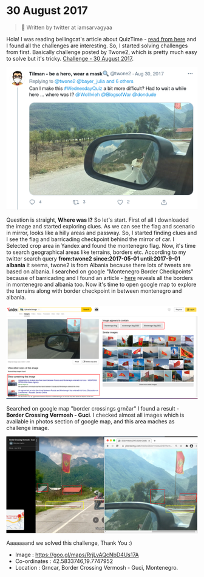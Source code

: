 # 30 August 2017

> :bookmark: Written by twitter at iamsarvagyaa

Hola! I was reading bellingcat's article about QuizTime - [read from here](https://www.bellingcat.com/resources/2017/11/13/daily-verification-quizzes/) and I found all the challenges are interesting. So, I started solving challenges from first. Basically challenge posted by Twone2, which is pretty much easy to solve but it's tricky. [Challenge - 30 August 2017](https://twitter.com/twone2/status/902817481894633472).

![](../static/30aug2017/challenge.png)

Question is straight, **Where was I?** So let's start. First of all I downloaded the image and started exploring clues. As we can see the flag and scenario in mirror, looks like a hilly areas and passway. So, I started finding clues and I see the flag and barricading checkpoint behind the mirror of car. I Selected crop area in Yandex and found the montenegro flag. Now, it's time to search geographical areas like terrains, borders etc. According to my twitter search query **from:twone2 since:2017-05-01 until:2017-9-01 albania** it seems, twone2 is from Albania because there lots of tweets are based on albania. I searched on google "Montenegro Border Checkpoints" because of barricading and I found an article - [here](https://www.montenegro.travel/en/info/border-crossings-and-visas) reveals all the borders in montenegro and albania too. Now it's time to open google map to explore the terrains along with border checkpoint in between montenegro and albania. 

![](../static/30aug2017/clues.png)

Searched on google map "border crossings grnčar" I found a result - **Border Crossing Vermosh - Guci**. I checked almost all images which is available in photos section of google map, and this area maches as challenge image.

![](../static/30aug2017/match.png)

Aaaaaaand we solved this challenge, Thank You :)

- Image : https://goo.gl/maps/RrjLvAQcNbD4Us17A
- Co-ordinates : 42.5833746,19.7747952
- Location : Grncar, Border Crossing Vermosh - Guci, Montenegro. 